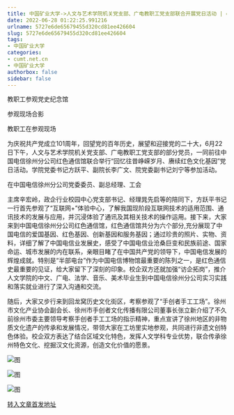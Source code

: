```yaml
---
title: 中国矿业大学->人文与艺术学院机关党支部、广电教职工党支部联合开展党日活动 | cumt.net.cn
date: 2022-06-28 01:22:25.991216
urlname: 5727e6de65679455d320cd81ee426604
slug: 5727e6de65679455d320cd81ee426604
tags: 
- 中国矿业大学
categories:
- cumt.net.cn
- 中国矿业大学
authorbox: false
sidebar: false
---
```

教职工参观党史纪念馆

参观现场合影

教职工在参观现场

为庆祝共产党成立101周年，回望党的百年历史，展望和迎接党的二十大，6月22日下午，人文与艺术学院机关党支部、广电教职工党支部的部分党员，一同前往中国电信徐州分公司红色通信馆联合举行“回忆往昔峥嵘岁月、赓续红色文化基因”党日活动。学院党委书记方跃平、副院长李广文、院党委副书记刘宁等参加活动。

在中国电信徐州分公司党委委员、副总经理、工会
<!--more-->
主席辛宏岭，政企行业校园中心党支部书记、经理晁先启等的陪同下，方跃平书记一行首先参观了“互联网+”体验中心，了解我国现阶段互联网技术的适用范围、通讯技术的发展与应用，并沉浸体验了通讯及其相关技术的操作运用。接下来，大家来到中国电信徐州分公司红色通信馆，红色通信馆共分为六个部分,充分展现了中国电信的爱国基因、红色基因、创新基因和服务基因；通过珍贵的照片、实物、资料，详细了解了中国电信业发展史，感受了中国电信业沧桑巨变和民族前途、国家命运、城市发展的内在联系，亲眼目睹了在中国共产党的领导下，中国电信发展的辉煌成就。特别是“半部电台”作为中国电信博物馆最重要的陈列之一，是红色通信史最重要的见证，给大家留下了深刻的印象。校企双方还就加强“访企拓岗”，推介人文学院的中文、广电、法学、音乐、美术毕业生到中国电信徐州分公司实习实践和落实就业进行了深入沟通和交流。

随后，大家又步行来到回龙窝历史文化街区，考察参观了“手创者手工工场”。徐州市文化产业协会副会长、徐州市手创者文化传播有限公司董事长张立新介绍了不久前徐州市委主要领导考察手创者手工工场的指示精神，重点宣讲了徐州地区的非物质文化遗产的传承和发展情况，带领大家在工坊里实地参观，共同进行非遗文创特色体验。校企双方表达了结合区域文化特色，发挥人文学科专业优势，联合传承徐州特色文化、挖掘汉文化资源，创造文化价值的愿景。  

![图](http://xwzx.cumt.edu.cn/_upload/article/images/5b/a3/1db7e972407a9953fc799a23528a/16069020-40ea-4b6c-8add-ec9b818bd3ff.png)

![图](http://xwzx.cumt.edu.cn/_upload/article/images/5b/a3/1db7e972407a9953fc799a23528a/e99c776d-f9d2-4f40-b181-2f3191f337a4.png)

![图](http://xwzx.cumt.edu.cn/_upload/article/images/5b/a3/1db7e972407a9953fc799a23528a/0b5a5ce0-8857-4571-94f6-483b346cdec2.png)

[转入文章首发地址](http://xwzx.cumt.edu.cn/8f/09/c523a626441/page.htm)